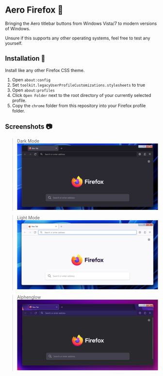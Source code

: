 # Aero Firefox 🦊

Bringing the Aero titlebar buttons from Windows Vista/7 to modern versions of Windows.

Unsure if this supports any other operating systems, feel free to test any yourself.

## Installation 💾

Install like any other Firefox CSS theme.

1. Open `about:config`
2. Set `toolkit.legacyUserProfileCustomizations.stylesheets` to true
3. Open `about:profiles`
4. Click `Open Folder` next to the root directory of your currently selected profile.
5. Copy the `chrome` folder from this repository into your Firefox profile folder.

## Screenshots 📷

> Dark Mode
![image](/screenshots/screen1.png)

>Light Mode
![image](/screenshots/screen2.png)

>Alphenglow
![image](/screenshots/screen3.png)

